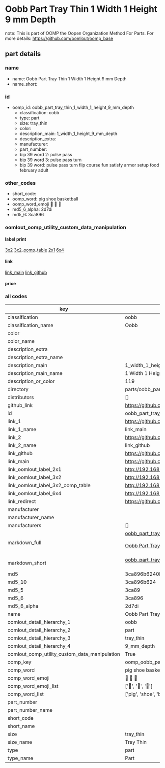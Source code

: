 # Oobb Part Tray Thin 1 Width 1 Height 9 mm Depth  

note: This is part of OOMP the Oopen Organization Method For Parts. For more details: https://github.com/oomlout/oomp_base

##  part details
  







### name
* name: Oobb Part Tray Thin 1 Width 1 Height 9 mm Depth
* name_short: 
### id
* oomp_id: oobb_part_tray_thin_1_width_1_height_9_mm_depth
  * classification: oobb
  * type: part
  * size: tray_thin
  * color: 
  * description_main: 1_width_1_height_9_mm_depth
  * description_extra: 
  * manufacturer: 
  * part_number: 
  * bip 39 word 2: pulse pass
  * bip 39 word 3: pulse pass turn
  * bip 39 word: pulse pass turn flip course fun satisfy armor setup food february adult

### other_codes
* short_code: 
* oomp_word: pig shoe basketball
* oomp_word_emoji :pig: :shoe: :basketball:
* md5_6_alpha: 2d7di
* md5_6: 3ca896






### oomlout_oomp_utility_custom_data_manipulation
#### label print
[3x2](http://192.168.1.245:1112/?label=oomp%202d7di)
[3x2_oomp_table](http://192.168.1.108:1112/?label=oomp%202d7di)
[2x1](http://192.168.1.242:1112/?label=oomp%202d7di)
[6x4](http://192.168.1.55:1112/?label=oomp%202d7di)    

#### link

[link_main](https://github.com/oomlout/oomlout_oomp_version_1_messy/tree/main/parts/oobb_part_tray_thin_1_width_1_height_9_mm_depth) [link_github](https://github.com/oomlout/oomlout_oomp_version_1_messy/tree/main/parts/oobb_part_tray_thin_1_width_1_height_9_mm_depth)                             

#### price







### all codes 
| key | value |  
| --- | --- |  
| classification | oobb |  
| classification_name | Oobb |  
| color |  |  
| color_name |  |  
| description_extra |  |  
| description_extra_name |  |  
| description_main | 1_width_1_height_9_mm_depth |  
| description_main_name | 1 Width 1 Height 9 mm Depth |  
| description_or_color | 119 |  
| directory | parts/oobb_part_tray_thin_1_width_1_height_9_mm_depth |  
| distributors | [] |  
| github_link | https://github.com/oomlout/oomlout_oomp_part_src/tree/main/parts/oobb_part_tray_thin_1_width_1_height_9_mm_depth |  
| id | oobb_part_tray_thin_1_width_1_height_9_mm_depth |  
| link_1 | https://github.com/oomlout/oomlout_oomp_version_1_messy/tree/main/parts/oobb_part_tray_thin_1_width_1_height_9_mm_depth |  
| link_1_name | link_main |  
| link_2 | https://github.com/oomlout/oomlout_oomp_version_1_messy/tree/main/parts/oobb_part_tray_thin_1_width_1_height_9_mm_depth |  
| link_2_name | link_github |  
| link_github | https://github.com/oomlout/oomlout_oomp_version_1_messy/tree/main/parts/oobb_part_tray_thin_1_width_1_height_9_mm_depth |  
| link_main | https://github.com/oomlout/oomlout_oomp_version_1_messy/tree/main/parts/oobb_part_tray_thin_1_width_1_height_9_mm_depth |  
| link_oomlout_label_2x1 | http://192.168.1.242:1112/?label=oomp%202d7di |  
| link_oomlout_label_3x2 | http://192.168.1.245:1112/?label=oomp%202d7di |  
| link_oomlout_label_3x2_oomp_table | http://192.168.1.108:1112/?label=oomp%202d7di |  
| link_oomlout_label_6x4 | http://192.168.1.55:1112/?label=oomp%202d7di |  
| link_redirect | https://github.com/oomlout/oomlout_oomp_version_1_messy/tree/main/parts/oobb_part_tray_thin_1_width_1_height_9_mm_depth |  
| manufacturer |  |  
| manufacturer_name |  |  
| manufacturers | [] |  
| markdown_full | [oobb_part_tray_thin_1_width_1_height_9_mm_depth](none)<br>[](none)<br>[Oobb Part Tray Thin 1 Width 1 Height 9 Mm Depth](none)<br><br> |  
| markdown_short | [oobb_part_tray_thin_1_width_1_height_9_mm_depth](none)<br><br> |  
| md5 | 3ca896b6240bf7e97818a591d5a82d6c |  
| md5_10 | 3ca896b624 |  
| md5_5 | 3ca89 |  
| md5_6 | 3ca896 |  
| md5_6_alpha | 2d7di |  
| name | Oobb Part Tray Thin 1 Width 1 Height 9 mm Depth |  
| oomlout_detail_hierarchy_1 | oobb |  
| oomlout_detail_hierarchy_2 | part |  
| oomlout_detail_hierarchy_3 | tray_thin |  
| oomlout_detail_hierarchy_4 | 9_mm_depth |  
| oomlout_oomp_utility_custom_data_manipulation | True |  
| oomp_key | oomp_oobb_part_tray_thin_1_width_1_height_9_mm_depth |  
| oomp_word | pig shoe basketball |  
| oomp_word_emoji | :pig: :shoe: :basketball: |  
| oomp_word_emoji_list | [':pig:', ':shoe:', ':basketball:'] |  
| oomp_word_list | ['pig', 'shoe', 'basketball'] |  
| part_number |  |  
| part_number_name |  |  
| short_code |  |  
| short_name |  |  
| size | tray_thin |  
| size_name | Tray Thin |  
| type | part |  
| type_name | Part |  
